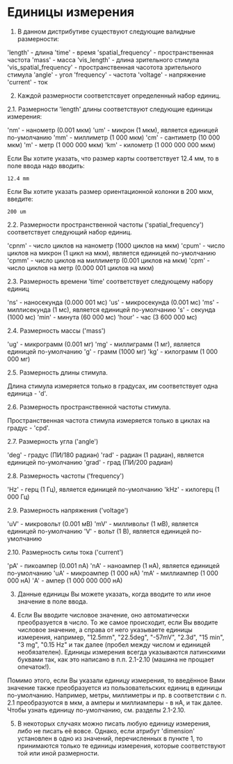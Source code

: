 # Единицы измерения

1. В данном дистрибутиве существуют следующие валидные размерности:

'length' - длина
'time' - время
'spatial_frequency' - пространственная частота
'mass' - масса
'vis_length' - длина зрительного стимула
'vis_spatial_frequency' - пространственная часотота зрительного стимула
'angle' - угол
'frequency' - частота
'voltage' - напряжение
'current' - ток

2. Каждой размерности соответстсвует определенный набор единиц.

2.1. Размерности 'length' длины соответствуют следующие единицы измерения:

'nm' - нанометр  (0.001 мкм)
'um' - микрон    (1 мкм), является единицей по-умолчанию
'mm' - миллиметр (1  000 мкм)
'cm' - сантиметр (10 000 мкм)
'm'  - метр      (1 000 000 мкм)
'km' - километр  (1 000 000 000 мкм)

Если Вы хотите указать, что размер карты соответствует 12.4 мм, то в поле ввода надо вводить:
```
12.4 mm
```

Если Вы хотите указать размер ориентационной колонки в 200 мкм, введите:
```
200 um
```

2.2. Размерности пространственной частоты ('spatial_frequency') соответствует следующий набор единиц.

'cpnm' - число циклов на нанометр (1000 циклов на мкм)
'cpum' - число циклов на микрон (1 цикл на мкм), является единицей по-умолчанию
'cpmm' - число циклов на миллиметр (0.001 циклов на мкм)
'cpm' - число циклов на метр (0.000 001 циклов на мкм)

2.3. Размерность времени 'time' соответствует следующему набору единиц

'ns' - наносекунда (0.000 001 мс)
'us' - микросекунда (0.001 мс)
'ms' - миллисекунда (1 мс), является единицей по-умолчанию
's' - секунда (1000 мс)
'min' - минута (60 000 мс)
'hour' - час (3 600 000 мс)

2.4. Размерность массы ('mass')

'ug' - микрограмм (0.001 мг)
'mg' - миллиграмм (1 мг), является единицей по-умолчанию
'g'  - грамм (1000 мг)
'kg' - килограмм (1 000 000 мг)

2.5. Размерность длины стимула.

Длина стимула измеряется только в градусах, им соответствует одна единица - 'd'.

2.6. Размерность пространственной частоты стимула.

Пространственная частота стимула измеряется только в циклах на градус - 'cpd'.

2.7. Размерность угла ('angle')

'deg' - градус (ПИ/180 радиан)
'rad' - радиан (1 радиан), является единицей по-умолчанию
'grad' - град (ПИ/200 радиан)

2.8. Размерность частоты ('frequency')

'Hz' - герц (1 Гц), является единицей по-умолчанию
'kHz' - килогерц (1 000 Гц)

2.9. Размерность напряжения ('voltage')

'uV' - микровольт (0.001 мВ)
'mV' - милливольт (1 мВ), является единицей по-умолчанию
'V' - вольт (1 В), является единицей по-умолчанию

2.10. Размерность силы тока ('current')

'pA' - пикоампер (0.001 nA)
'nA' - наноампер (1 нА), является единицей по-умолчанию
'uA' - микроампер (1 000 нА)
'mA' - миллиампер (1 000 000 нА)
'A'  - ампер      (1 000 000 000 нА)

3. Данные единицы Вы можете указать, когда вводите то или иное значение в поле ввода.

4. Если Вы вводите числовое значение, оно автоматически преобразуется в число. То же самое происходит,
если Вы вводите числовое значение, а справа от него указываете единицы измерения, например,
"12.5mm", "22.5deg", "-57mV", "2.3d", "15 min", "3 mg", "0.15 Hz" и так далее (пробел между числом
и единицей необязателен). Единицы измерения всегда указываются латинскими буквами так, как это написано
в п.п. 2.1-2.10 (машина не прощает опечаток!).
   
Помимо этого, если Вы указали единицу измерения, то введённое Вами значение также преобразуется из
пользовательских единиц в единицы по-умолчанию. Например, метры, миллиметры и пр. в соответствии с п. 2.1
преобразуются в мкм, а амперы и миллиамперы - в нА, и так далее. Чтобы узнать единицу по-умолчанию,
см. разделы 2.1-2.10.

5. В некоторых случаях можно писать любую единицу измерения, либо не писать её вовсе. Однако, если
атрибут 'dimension' установлен в одно из значений, перечисленных в пункте 1, то принимаются только
те единицы измерения, которые соответствуют той или иной размерности.